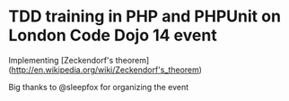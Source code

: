 TDD training in PHP and PHPUnit on London Code Dojo 14 event
============

Implementing [Zeckendorf's theorem] (http://en.wikipedia.org/wiki/Zeckendorf's_theorem)

Big thanks to @sleepfox for organizing the event
